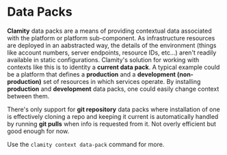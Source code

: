 # Data Packs

**Clamity** data packs are a means of providing contextual data associated with
the platform or platform sub-component. As infrastructure resources are deployed
in an aabstracted way, the details of the environment (things like account
numbers, server endpoints, resource IDs, etc...) aren't readily available in
static configurations. Clamity's solution for working with contexts like this is
to identity a **current data pack**. A typical example could be a platform that
defines a **production** and a **development (non-production)** set of resources
in which services operate.  By installing **production** and **development**
data packs, one could easily change context between them.

There's only support for **git repository** data packs where installation of one
is effectively cloning a repo and keeping it current is automatically handled by
running **git pulls** when info is requested from it. Not overly efficient but
good enough for now.

Use the `clamity context data-pack` command for more.
